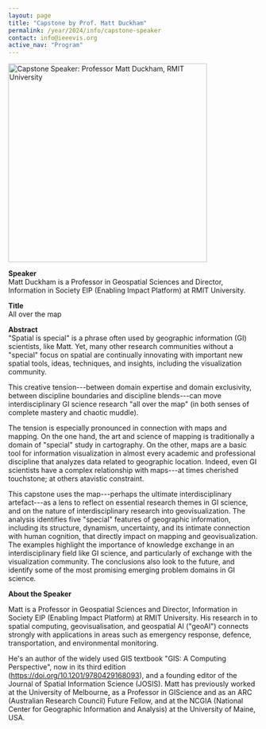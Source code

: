 ```yaml
---
layout: page 
title: "Capstone by Prof. Matt Duckham"
permalink: /year/2024/info/capstone-speaker 
contact: info@ieeevis.org 
active_nav: "Program"
---
```


<img src="/year/2023/assets/carousel/matt-duckham.jpeg"
alt="Capstone Speaker: Professor Matt Duckham, RMIT University" 
style="height:400px"
/>
<br/>

<p><b>Speaker</b> <br/>Matt Duckham is a Professor in Geospatial Sciences and Director, Information in Society EIP (Enabling Impact Platform) at RMIT University. 
</p>

<p><b>Title</b> <br/>
  All over the map
</p>

<p><b>Abstract</b> <br/>
"Spatial is special" is a phrase often used by geographic information (GI) scientists, like Matt. Yet, many other research communities without a "special" focus on spatial are continually innovating with important new spatial tools, ideas, techniques, and insights, including the visualization community.

This creative tension---between domain expertise and domain exclusivity, between discipline boundaries and discipline blends---can move interdisciplinary GI science research "all over the map" (in both senses of complete mastery and chaotic muddle).

The tension is especially pronounced in connection with maps and mapping. On the one hand, the art and science of mapping is traditionally a domain of "special" study in cartography. On the other, maps are a basic tool for information visualization in almost every academic and professional discipline that analyzes data related to geographic location. Indeed, even GI scientists have a complex relationship with maps---at times cherished touchstone; at others atavistic constraint.

This capstone uses the map---perhaps the ultimate interdisciplinary artefact---as a lens to reflect on essential research themes in GI science, and on the nature of interdisciplinary research into geovisualization. The analysis identifies five "special" features of geographic information, including its structure, dynamism, uncertainty, and its intimate connection with human cognition, that directly impact on mapping and geovisualization. The examples highlight the importance of knowledge exchange in an interdisciplinary field like GI science, and particularly of exchange with the visualization community. The conclusions also look to the future, and identify some of the most promising emerging problem domains in GI science.
</p>

<p><b>About the Speaker</b><br/>

Matt is a Professor in Geospatial Sciences and Director, Information in Society EIP (Enabling Impact Platform) at RMIT University. His research in to spatial computing, geovisualisation, and geospatial AI ("geoAI") connects strongly with applications in areas such as emergency response, defence, transportation, and environmental monitoring. 

He's an author of the widely used GIS textbook "GIS: A Computing Perspective", now in its third edition (https://doi.org/10.1201/9780429168093), and a founding editor of the Journal of Spatial Information Science (JOSIS). Matt has previously worked at the University of Melbourne, as a Professor in GIScience and as an ARC (Australian Research Council) Future Fellow, and at the NCGIA (National Center for Geographic Information and Analysis) at the University of Maine, USA.
